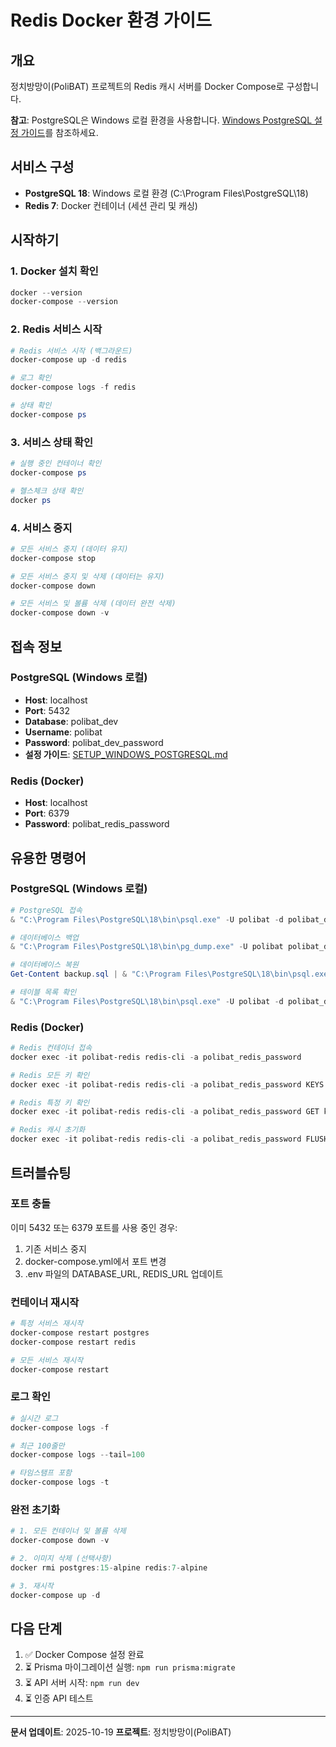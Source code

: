 # Redis Docker 환경 가이드

## 개요

정치방망이(PoliBAT) 프로젝트의 Redis 캐시 서버를 Docker Compose로 구성합니다.

**참고**: PostgreSQL은 Windows 로컬 환경을 사용합니다. [Windows PostgreSQL 설정 가이드](./SETUP_WINDOWS_POSTGRESQL.md)를 참조하세요.

## 서비스 구성

- **PostgreSQL 18**: Windows 로컬 환경 (C:\Program Files\PostgreSQL\18)
- **Redis 7**: Docker 컨테이너 (세션 관리 및 캐싱)

## 시작하기

### 1. Docker 설치 확인

```powershell
docker --version
docker-compose --version
```

### 2. Redis 서비스 시작

```powershell
# Redis 서비스 시작 (백그라운드)
docker-compose up -d redis

# 로그 확인
docker-compose logs -f redis

# 상태 확인
docker-compose ps
```

### 3. 서비스 상태 확인

```powershell
# 실행 중인 컨테이너 확인
docker-compose ps

# 헬스체크 상태 확인
docker ps
```

### 4. 서비스 중지

```powershell
# 모든 서비스 중지 (데이터 유지)
docker-compose stop

# 모든 서비스 중지 및 삭제 (데이터는 유지)
docker-compose down

# 모든 서비스 및 볼륨 삭제 (데이터 완전 삭제)
docker-compose down -v
```

## 접속 정보

### PostgreSQL (Windows 로컬)
- **Host**: localhost
- **Port**: 5432
- **Database**: polibat_dev
- **Username**: polibat
- **Password**: polibat_dev_password
- **설정 가이드**: [SETUP_WINDOWS_POSTGRESQL.md](./SETUP_WINDOWS_POSTGRESQL.md)

### Redis (Docker)
- **Host**: localhost
- **Port**: 6379
- **Password**: polibat_redis_password

## 유용한 명령어

### PostgreSQL (Windows 로컬)

```powershell
# PostgreSQL 접속
& "C:\Program Files\PostgreSQL\18\bin\psql.exe" -U polibat -d polibat_dev

# 데이터베이스 백업
& "C:\Program Files\PostgreSQL\18\bin\pg_dump.exe" -U polibat polibat_dev > backup.sql

# 데이터베이스 복원
Get-Content backup.sql | & "C:\Program Files\PostgreSQL\18\bin\psql.exe" -U polibat polibat_dev

# 테이블 목록 확인
& "C:\Program Files\PostgreSQL\18\bin\psql.exe" -U polibat -d polibat_dev -c "\dt"
```

### Redis (Docker)

```powershell
# Redis 컨테이너 접속
docker exec -it polibat-redis redis-cli -a polibat_redis_password

# Redis 모든 키 확인
docker exec -it polibat-redis redis-cli -a polibat_redis_password KEYS '*'

# Redis 특정 키 확인
docker exec -it polibat-redis redis-cli -a polibat_redis_password GET key_name

# Redis 캐시 초기화
docker exec -it polibat-redis redis-cli -a polibat_redis_password FLUSHALL
```

## 트러블슈팅

### 포트 충돌

이미 5432 또는 6379 포트를 사용 중인 경우:

1. 기존 서비스 중지
2. docker-compose.yml에서 포트 변경
3. .env 파일의 DATABASE_URL, REDIS_URL 업데이트

### 컨테이너 재시작

```powershell
# 특정 서비스 재시작
docker-compose restart postgres
docker-compose restart redis

# 모든 서비스 재시작
docker-compose restart
```

### 로그 확인

```powershell
# 실시간 로그
docker-compose logs -f

# 최근 100줄만
docker-compose logs --tail=100

# 타임스탬프 포함
docker-compose logs -t
```

### 완전 초기화

```powershell
# 1. 모든 컨테이너 및 볼륨 삭제
docker-compose down -v

# 2. 이미지 삭제 (선택사항)
docker rmi postgres:15-alpine redis:7-alpine

# 3. 재시작
docker-compose up -d
```

## 다음 단계

1. ✅ Docker Compose 설정 완료
2. ⏳ Prisma 마이그레이션 실행: `npm run prisma:migrate`
3. ⏳ API 서버 시작: `npm run dev`
4. ⏳ 인증 API 테스트

---

**문서 업데이트**: 2025-10-19
**프로젝트**: 정치방망이(PoliBAT)
